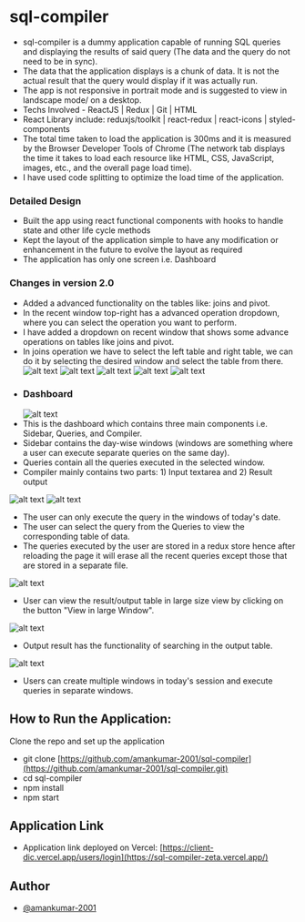 # sql-compiler

- sql-compiler is a dummy application capable of running SQL queries and displaying the results of said query (The data and the query do not need to be in sync).
- The data that the application displays is a chunk of data. It is not the actual result that the query would display if it was actually run.
- The app is not responsive in portrait mode and is suggested to view in landscape mode/ on a desktop.
- Techs Involved - ReactJS | Redux | Git | HTML
- React Library include: reduxjs/toolkit | react-redux | react-icons | styled-components
- The total time taken to load the application is 300ms and it is measured by the Browser Developer Tools of Chrome (The network tab displays the time it takes to load each resource like HTML, CSS, JavaScript, images, etc., and the overall page load time).
- I have used code splitting to optimize the load time of the application.

### Detailed Design

- Built the app using react functional components with hooks to handle state and other life cycle methods
- Kept the layout of the application simple to have any modification or enhancement in the future to evolve the layout as required
- The application has only one screen i.e. Dashboard

### Changes in version 2.0

- Added a advanced functionality on the tables like: joins and pivot.
- In the recent window top-right has a advanced operation dropdown, where you can select the operation you want to perform.
- I have added a dropdown on recent window that shows some advance operations on tables like joins and pivot.
- In joins operation we have to select the left table and right table, we can do it by selecting the desired window and select the table from there.
  ![alt text](./public/Screenshots/Screenshot7.png)
  ![alt text](./public/Screenshots/Screenshot8.png)
  ![alt text](./public/Screenshots/Screenshot9.png)
  ![alt text](./public/Screenshots/Screenshot10.png)
  ![alt text](./public/Screenshots/Screenshot11.png)
- ### Dashboard
  ![alt text](./public/Screenshots/Screenshot1.png)
- This is the dashboard which contains three main components i.e. Sidebar, Queries, and Compiler.
- Sidebar contains the day-wise windows (windows are something where a user can execute separate queries on the same day).
- Queries contain all the queries executed in the selected window.
- Compiler mainly contains two parts: 1) Input textarea and 2) Result output

![alt text](./public/Screenshots/Screenshot2.png)
![alt text](./public/Screenshots/Screenshot3.png)

- The user can only execute the query in the windows of today's date.
- The user can select the query from the Queries to view the corresponding table of data.
- The queries executed by the user are stored in a redux store hence after reloading the page it will erase all the recent queries except those that are stored in a separate file.

![alt text](./public/Screenshots/Screenshot4.png)

- User can view the result/output table in large size view by clicking on the button "View in large Window".

![alt text](./public/Screenshots/Screenshot5.png)

- Output result has the functionality of searching in the output table.

![alt text](./public/Screenshots/Screenshot6.png)

- Users can create multiple windows in today's session and execute queries in separate windows.

## How to Run the Application:

Clone the repo and set up the application

- git clone [https://github.com/amankumar-2001/sql-compiler](https://github.com/amankumar-2001/sql-compiler.git)
- cd sql-compiler
- npm install
- npm start

## Application Link

- Application link deployed on Vercel: [https://client-dic.vercel.app/users/login](https://sql-compiler-zeta.vercel.app/)

## Author

- [@amankumar-2001](https://www.github.com/amankumar-2001)
